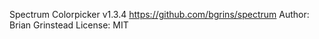 Spectrum Colorpicker v1.3.4
https://github.com/bgrins/spectrum
Author: Brian Grinstead
License: MIT
